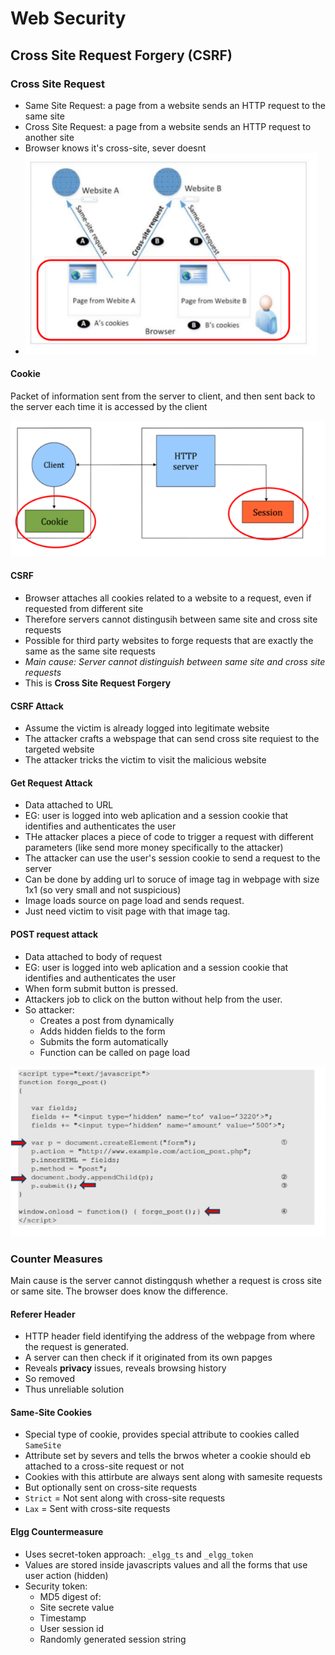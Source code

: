 # Web Security

## Cross Site Request Forgery (CSRF)

### Cross Site Request
- Same Site Request: a page from a website sends an HTTP request to the same site
- Cross Site Request: a page from a website sends an HTTP request to another site
- Browser knows it's cross-site, sever doesnt
- ![alt text](imgs/web_security/image.png)

#### Cookie
Packet of information sent from the server to client, and then sent back to the server each time it is accessed by the client

![alt text](imgs/web_security/image-1.png)

#### CSRF
- Browser attaches all cookies related to a website to a request, even if requested from different site
- Therefore servers cannot distingusih between same site and cross site requests
- Possible for third party websites to forge requests that are exactly the same as the same site requests
- *Main cause: Server cannot distinguish between same site and cross site requests*
- This is **Cross Site Request Forgery**


#### CSRF Attack
- Assume the victim is already logged into legitimate website
- The attacker crafts a webspage that can send cross site requiest to the targeted website
- The attacker tricks the victim to visit the malicious website


#### Get Request Attack
- Data attached to URL
- EG: user is logged into web aplication and a session cookie that identifies and authenticates the user
- THe attacker places a piece of code to trigger a request with different parameters (like send more money specifically to the attacker)
- The attacker can use the user's session cookie to send a request to the server
- Can be done by adding url to soruce of image tag in webpage with size 1x1 (so very small and not suspicious)
- Image loads source on page load and sends request.
- Just need victim to visit page with that image tag.


#### POST request attack
- Data attached to body of request
- EG: user is logged into web aplication and a session cookie that identifies and authenticates the user
- When form submit button is pressed.
- Attackers job to click on the button without help from the user.
- So attacker:
  - Creates a post from dynamically
  - Adds hidden fields to the form
  - Submits the form automatically
  - Function can be called on page load

![alt text](imgs/web_security/image-2.png)


### Counter Measures
Main cause is the server cannot distingqush whether a request is cross site or same site. The browser does know the difference.


#### Referer Header
- HTTP header field identifying the address of the webpage from where the request is generated.
- A server can then check if it originated from its own papges
- Reveals **privacy** issues, reveals browsing history
- So removed
- Thus unreliable solution

#### Same-Site Cookies
- Special type of cookie, provides special attribute to cookies called `SameSite`
- Attribute set by severs and tells the brwos wheter a cookie should eb attached to a cross-site request or not
- Cookies with this attirbute are always sent along with samesite requests
- But optionally sent on cross-site requests
- `Strict` = Not sent along with cross-site requests
- `Lax` = Sent with cross-site requests

#### Elgg Countermeasure
- Uses secret-token approach: `_elgg_ts` and `_elgg_token`
- Values are stored inside javascripts values and all the forms that use user action (hidden)
- Security token:
  - MD5 digest of:
  - Site secrete value
  - Timestamp
  - User session id
  - Randomly generated session string